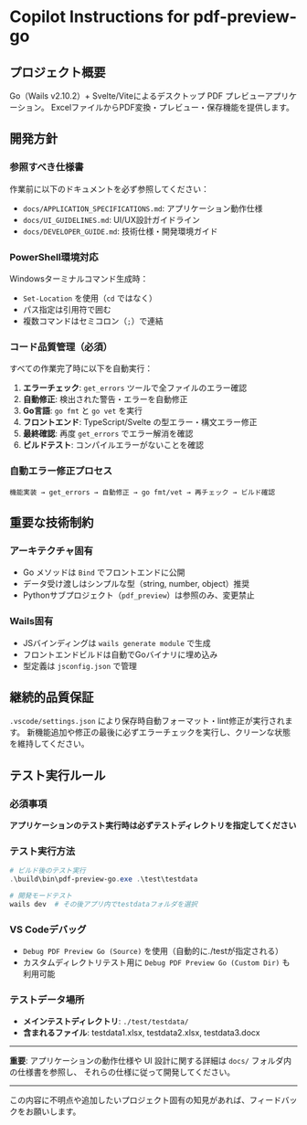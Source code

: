 # Copilot Instructions for pdf-preview-go

## プロジェクト概要
Go（Wails v2.10.2）+ Svelte/Viteによるデスクトップ PDF プレビューアプリケーション。
ExcelファイルからPDF変換・プレビュー・保存機能を提供します。

## 開発方針

### 参照すべき仕様書
作業前に以下のドキュメントを必ず参照してください：
- `docs/APPLICATION_SPECIFICATIONS.md`: アプリケーション動作仕様
- `docs/UI_GUIDELINES.md`: UI/UX設計ガイドライン  
- `docs/DEVELOPER_GUIDE.md`: 技術仕様・開発環境ガイド

### PowerShell環境対応
Windowsターミナルコマンド生成時：
- `Set-Location` を使用（`cd` ではなく）
- パス指定は引用符で囲む
- 複数コマンドはセミコロン（`;`）で連結

### コード品質管理（必須）
すべての作業完了時に以下を自動実行：

1. **エラーチェック**: `get_errors` ツールで全ファイルのエラー確認
2. **自動修正**: 検出された警告・エラーを自動修正
3. **Go言語**: `go fmt` と `go vet` を実行
4. **フロントエンド**: TypeScript/Svelte の型エラー・構文エラー修正  
5. **最終確認**: 再度 `get_errors` でエラー解消を確認
6. **ビルドテスト**: コンパイルエラーがないことを確認

### 自動エラー修正プロセス
```
機能実装 → get_errors → 自動修正 → go fmt/vet → 再チェック → ビルド確認
```

## 重要な技術制約

### アーキテクチャ固有
- Go メソッドは `Bind` でフロントエンドに公開
- データ受け渡しはシンプルな型（string, number, object）推奨
- Pythonサブプロジェクト（`pdf_preview`）は参照のみ、変更禁止

### Wails固有
- JSバインディングは `wails generate module` で生成
- フロントエンドビルドは自動でGoバイナリに埋め込み
- 型定義は `jsconfig.json` で管理

## 継続的品質保証
`.vscode/settings.json` により保存時自動フォーマット・lint修正が実行されます。
新機能追加や修正の最後に必ずエラーチェックを実行し、クリーンな状態を維持してください。

## テスト実行ルール

### 必須事項
**アプリケーションのテスト実行時は必ずテストディレクトリを指定してください**

### テスト実行方法
```powershell
# ビルド後のテスト実行
.\build\bin\pdf-preview-go.exe .\test\testdata

# 開発モードテスト
wails dev  # その後アプリ内でtestdataフォルダを選択
```

### VS Codeデバッグ
- `Debug PDF Preview Go (Source)` を使用（自動的に./testが指定される）
- カスタムディレクトリテスト用に `Debug PDF Preview Go (Custom Dir)` も利用可能

### テストデータ場所
- **メインテストディレクトリ**: `./test/testdata/`
- **含まれるファイル**: testdata1.xlsx, testdata2.xlsx, testdata3.docx

---

**重要**: アプリケーションの動作仕様や UI 設計に関する詳細は `docs/` フォルダ内の仕様書を参照し、
それらの仕様に従って開発してください。

---

この内容に不明点や追加したいプロジェクト固有の知見があれば、フィードバックをお願いします。
